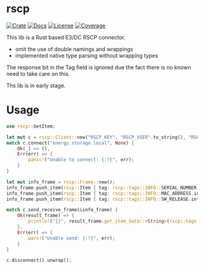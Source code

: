 # rscp

[![Crate](https://img.shields.io/crates/v/rscp.svg)](https://crates.io/crates/rscp)
[![Docs](https://docs.rs/rscp/badge.svg)](https://docs.rs/rscp)
[![License](https://img.shields.io/crates/l/rscp.svg?maxAge=2592000)](https://github.com/mr-sven/rscp/blob/main/LICENSE)
[![Coverage](https://img.shields.io/badge/coverage-71.63%25-yellowgreen)](https://github.com/mr-sven/rscp)

This lib is a Rust based E3/DC RSCP connector.

 - omit the use of double namings and wrappings
 - implemented native type parsing without wrapping types

The response bit in the Tag field is ignored due the fact there is no known need to take care on this.

Ths lib is in early stage.

# Usage

```rust
use rscp::GetItem;

let mut c = rscp::Client::new("RSCP_KEY", "RSCP_USER".to_string(), "RSCP_PASSWORD".to_string());
match c.connect("energy.storage.local", None) {
    Ok(_) => (),
    Err(err) => {
        panic!("Unable to connect: {:?}", err);
    }
}

let mut info_frame = rscp::Frame::new();
info_frame.push_item(rscp::Item { tag: rscp::tags::INFO::SERIAL_NUMBER.into(), data: None } );
info_frame.push_item(rscp::Item { tag: rscp::tags::INFO::MAC_ADDRESS.into(), data: None } );
info_frame.push_item(rscp::Item { tag: rscp::tags::INFO::SW_RELEASE.into(), data: None } );

match c.send_receive_frame(&info_frame) {
    Ok(result_frame) => {
        println!("{}", result_frame.get_item_data::<String>(rscp::tags::INFO::SERIAL_NUMBER.into()).unwrap());
    },
    Err(err) => {
        warn!("Unable send: {:?}", err);
    }
}

c.disconnect().unwrap();
```
